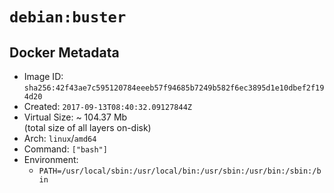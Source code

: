 # `debian:buster`

## Docker Metadata

- Image ID: `sha256:42f43ae7c595120784eeeb57f94685b7249b582f6ec3895d1e10dbef2f194d20`
- Created: `2017-09-13T08:40:32.09127844Z`
- Virtual Size: ~ 104.37 Mb  
  (total size of all layers on-disk)
- Arch: `linux`/`amd64`
- Command: `["bash"]`
- Environment:
  - `PATH=/usr/local/sbin:/usr/local/bin:/usr/sbin:/usr/bin:/sbin:/bin`

